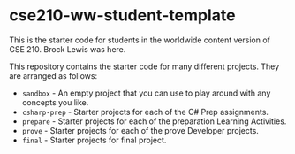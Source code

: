 # cse210-ww-student-template

This is the starter code for students in the worldwide content version of CSE 210. Brock Lewis was here.

This repository contains the starter code for many different projects. They are arranged as follows:

- `sandbox` - An empty project that you can use to play around with any concepts you like.
- `csharp-prep` - Starter projects for each of the C# Prep assignments.
- `prepare` - Starter projects for each of the preparation Learning Activities.
- `prove` - Starter projects for each of the prove Developer projects.
- `final` - Starter projects for final project.
